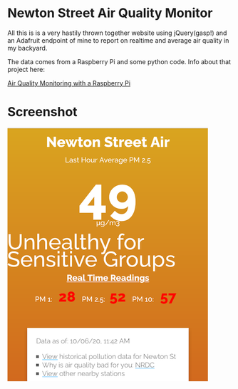# Newton Street Air Quality Monitor

All this is is a very hastily thrown together website using jQuery(gasp!) and an Adafruit endpoint of mine to report on realtime and average air quality in my backyard. 

The data comes from a Raspberry Pi and some python code. Info about that project here:

[Air Quality Monitoring with a Raspberry Pi](https://www.drkpxl.com/pollution-gas-and-noise-monitoring-with-raspberry-pi/)


# Screenshot

![Bad Air Quality Today](img/screenshot.png)